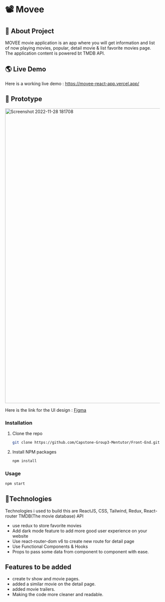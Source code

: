 
# 📽️ Movee


## 🎯 About Project
MOVEE movie application is an app where you will get information and list of now playing movies, popular, detail movie & list favorite movies page. The application content is powered bt TMDB API.



## 🌎 Live Demo
Here is a working live demo : https://movee-react-app.vercel.app/


## 🎨 Prototype
<img width="960" alt="Screenshot 2022-11-28 181708" src="https://user-images.githubusercontent.com/59137289/204265203-6b82e83e-fda5-428d-8387-282bc57d954d.png">

Here is the link for the UI design : [Figma](https://www.figma.com/file/4L2xBxW57QDGNxPl2TgBOl/Movee?node-id=0%3A1&t=KjZM6ItRbHa7XVkP-1)

### Installation

1. Clone the repo
   ```sh
   git clone https://github.com/Capstone-Group3-Mentutor/Front-End.git
   ```
2. Install NPM packages
   ```sh
   npm install
   ```

### Usage

```sh
npm start
```

## 💫Technologies
Technologies i used to build this are ReactJS, CSS, Tailwind, Redux, React-router TMDB(The movie database) API
- use redux to store favorite movies
- Add dark mode feature to add more good user experience on your website
- Use react-router-dom v6 to create new route for detail page
- Use Functional Components & Hooks
- Props to pass some data from component to component with ease.

## Features to be added
- create tv show and movie pages.
- added a similar movie on the detail page.
- added movie trailers.
- Making the code more cleaner and readable.



